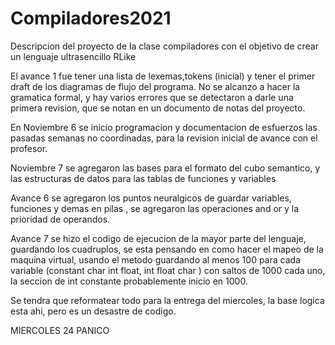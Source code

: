 # Compiladores2021
Descripcion del proyecto de la clase compiladores con el objetivo de crear un lenguaje ultrasencillo RLike

El avance 1 fue tener una lista de lexemas,tokens (inicial) y tener el primer draft de los diagramas de flujo del programa. No se alcanzo a hacer la gramatica formal, 
y hay varios errores que se detectaron a darle una primera revision, que se notan en un documento de notas del proyecto.

En Noviembre 6 se inicio programacion y documentacion de esfuerzos las pasadas semanas no coordinadas, para la revision inicial de avance con el profesor.


Noviembre 7 se agregaron las bases para el formato del cubo semantico, y las estructuras de datos para las tablas de funciones y variables


Avance 6 se agregaron los puntos neuralgicos de guardar variables, funciones y demas  en pilas , se agregaron las operaciones and or y la prioridad de operandos.

Avance 7 se hizo el codigo de ejecucion de la mayor parte del lenguaje, guardando los cuadruplos, se esta pensando en como hacer el mapeo de la maquina virtual, usando el metodo guardando al menos 100 para cada variable (constant char int float, int float char ) con saltos de 1000 cada uno, la seccion de int constante probablemente inicio en 1000.

Se tendra que reformatear todo para la entrega del miercoles, la base logica esta ahi, pero es un desastre de codigo. 

MIERCOLES 24 PANICO